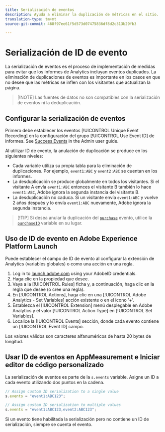 ```yaml
---
title: Serialización de eventos
description: Ayuda a eliminar la duplicación de métricas en el sitio.
translation-type: tm+mt
source-git-commit: 468f97ee61f5d573d07475836df8d2c313b29fb3

---
```



# Serialización de ID de evento

La serialización de eventos es el proceso de implementación de medidas para evitar que los informes de Analytics incluyan eventos duplicados. La eliminación de duplicaciones de eventos es importante en los casos en que no desee que las métricas se inflen con los visitantes que actualizan la página.

> [!NOTE] Las fuentes de datos no son compatibles con la serialización de eventos ni la deduplicación.

## Configurar la serialización de eventos

Primero debe establecer los eventos [!UICONTROL Unique Event Recording] en la configuración del grupo [!UICONTROL Use Event ID] de informes. See [Success Events](/help/admin/admin/c-success-events/success-event.md) in the Admin user guide.

Al utilizar ID de evento, la anulación de duplicación se produce en los siguientes niveles:

* Cada variable utiliza su propia tabla para la eliminación de duplicaciones. Por ejemplo, `event1:ABC` y `event2:ABC` se cuentan en los informes.
* La desduplicación se produce globalmente en todos los visitantes. Si el visitante A envía `event1:ABC` entonces el visitante B también lo hace `event1:ABC`, Adobe ignora la segunda instancia del visitante B.
* La desduplicación no caduca. Si un visitante envía `event1:ABC` y vuelve 2 años después y lo envía `event1:ABC` nuevamente, Adobe ignora la segunda instancia.

> [!TIP] Si desea anular la duplicación del [`purchase`](event-purchase.md) evento, utilice la [`purchaseID`](../purchaseid.md) variable en su lugar.

## Uso de ID de evento en Adobe Experience Platform Launch

Puede establecer el campo de ID de evento al configurar la extensión de Analytics (variables globales) o como una acción en una regla.

1. Log in to [launch.adobe.com](https://launch.adobe.com) using your AdobeID credentials.
2. Haga clic en la propiedad que desee.
3. Vaya a la [!UICONTROL Rules] ficha y, a continuación, haga clic en la regla que desee (o cree una regla).
4. En [!UICONTROL Actions], haga clic en una [!UICONTROL Adobe Analytics - Set Variables] acción existente o en el icono &#39;+&#39;.
5. Establezca el [!UICONTROL Extension] menú desplegable en Adobe Analytics y el valor [!UICONTROL Action Type] en [!UICONTROL Set Variables].
6. Localice la [!UICONTROL Events] sección, donde cada evento contiene un [!UICONTROL Event ID] campo.

Los valores válidos son caracteres alfanuméricos de hasta 20 bytes de longitud.

## Usar ID de eventos en AppMeasurement e Iniciar editor de código personalizado

La serialización de eventos es parte de la `s.events` variable. Asigne un ID a cada evento utilizando dos puntos en la cadena.

```js
// Assign custom ID serialization to a single value
s.events = "event1:ABC123";

// Assign custom ID serialization to multiple values
s.events = "event1:ABC123,event2:ABC123";
```

Si un evento tiene habilitada la serialización pero no contiene un ID de serialización, siempre se cuenta el evento.
